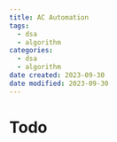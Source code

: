 ```yaml
---
title: AC Automation
tags:
  - dsa
  - algorithm
categories:
  - dsa
  - algorithm
date created: 2023-09-30
date modified: 2023-09-30
---
```


# Todo
